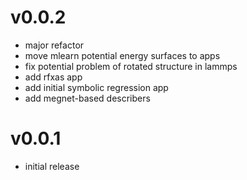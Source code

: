# v0.0.2
* major refactor 
* move mlearn potential energy surfaces to apps
* fix potential problem of rotated structure in lammps
* add rfxas app
* add initial symbolic regression app
* add megnet-based describers

# v0.0.1
* initial release
